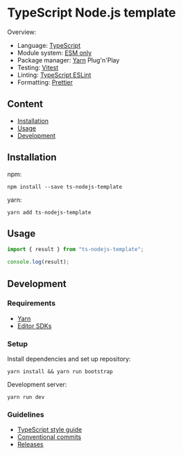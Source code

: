 # TypeScript Node.js template

Overview:

- Language: [TypeScript](https://www.typescriptlang.org)
- Module system: [ESM only](https://gist.github.com/sindresorhus/a39789f98801d908bbc7ff3ecc99d99c)
- Package manager: [Yarn](https://yarnpkg.com) Plug'n'Play
- Testing: [Vitest](https://vitest.dev)
- Linting: [TypeScript ESLint](https://typescript-eslint.io)
- Formatting: [Prettier](https://prettier.io)

## Content

- [Installation](#installation)
- [Usage](#usage)
- [Development](#development)

## Installation

npm:

```console
npm install --save ts-nodejs-template
```

yarn:

```console
yarn add ts-nodejs-template
```

## Usage

```typescript
import { result } from "ts-nodejs-template";

console.log(result);
```

## Development

### Requirements

- [Yarn](https://yarnpkg.com/getting-started/install)
- [Editor SDKs](https://yarnpkg.com/getting-started/editor-sdks)

### Setup

Install dependencies and set up repository:

```console
yarn install && yarn run bootstrap
```

Development server:

```console
yarn run dev
```

### Guidelines

- [TypeScript style guide](https://google.github.io/styleguide/tsguide.html)
- [Conventional commits](https://github.com/conventional-changelog/commitlint#what-is-commitlint)
- [Releases](https://github.com/conventional-changelog/standard-version)
